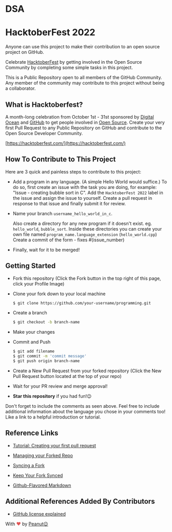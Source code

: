 # DSA

# HacktoberFest 2022

Anyone can use this project to make their contribution to an open source project on GitHub.

Celebrate [HacktoberFest](https://hacktoberfest.com/) by getting involved in the Open Source Community by completing some simple tasks in this project.

This is a Public Repository open to all members of the GitHub Community. Any member of the community may contribute to this project without being a collaborator.


## What is Hacktoberfest?
A month-long celebration from October 1st - 31st sponsored by [Digital Ocean](https://hacktoberfest.com/) and [GitHub](https://github.com/) to get people involved in [Open Source](https://github.com/open-source). Create your very first Pull Request to any Public Repository on GitHub and contribute to the Open Source Developer Community.

[https://hacktoberfest.com/](https://hacktoberfest.com/)


## How To Contribute to This Project
Here are 3 quick and painless steps to contribute to this project:

* Add a program in any language. (A simple Hello World would suffice.)
To do so, first create an issue with the task you are doing, for example: "Issue - creating bubble sort in C". Add the `HacktoberFest 2022` label in the issue and assign the issue to yourself. Create a pull request in response to that issue and finally submit it for review.

* Name your branch `username_hello_world_in_c`.

	Also create a directory for any new program if it doesn't exist.
	eg. `hello_world`, `bubble_sort`.
	Inside these directories you can create your own file named `program_name.language_extension` (`hello_world.cpp`)
	Create a commit of the form - fixes #(issue_number)

* Finally, wait for it to be merged!

## Getting Started
* Fork this repository (Click the Fork button in the top right of this page, click your Profile Image)
* Clone your fork down to your local machine

  ```sh
  $ git clone https://github.com/your-username/programming.git
  ```

* Create a branch

  ```sh
  $ git checkout -b branch-name
  ```

* Make your changes
* Commit and Push

  ```sh
  $ git add filename 
  $ git commit -m 'commit message'
  $ git push origin branch-name
  ```

* Create a New Pull Request from your forked repository (Click the New Pull Request button located at the top of your repo)
* Wait for your PR review and merge approval!
* __Star this repository__ if you had fun!😉



Don't forget to include the comments as seen above. Feel free to include additional information about the language you chose in your comments too! Like a link to a helpful introduction or tutorial.

## Reference Links
* [Tutorial: Creating your first pull request](https://github.com/Roshanjossey/first-contributions)

* [Managing your Forked Repo](https://help.github.com/articles/fork-a-repo/)

* [Syncing a Fork](https://help.github.com/articles/syncing-a-fork/)

* [Keep Your Fork Synced](https://gist.github.com/CristinaSolana/1885435)

* [Github-Flavored Markdown](https://guides.github.com/features/mastering-markdown/)

## Additional References Added By Contributors

* [GitHub license explained](https://choosealicense.com)

With <span style="color: #e25555;">&#9829;</span> by [Peanut😉](https://github.com/PeanutCoffee)
